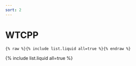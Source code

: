 ```yaml
---
sort: 2
---
```


# WTCPP

```
{% raw %}{% include list.liquid all=true %}{% endraw %}
```

{% include list.liquid all=true %}
